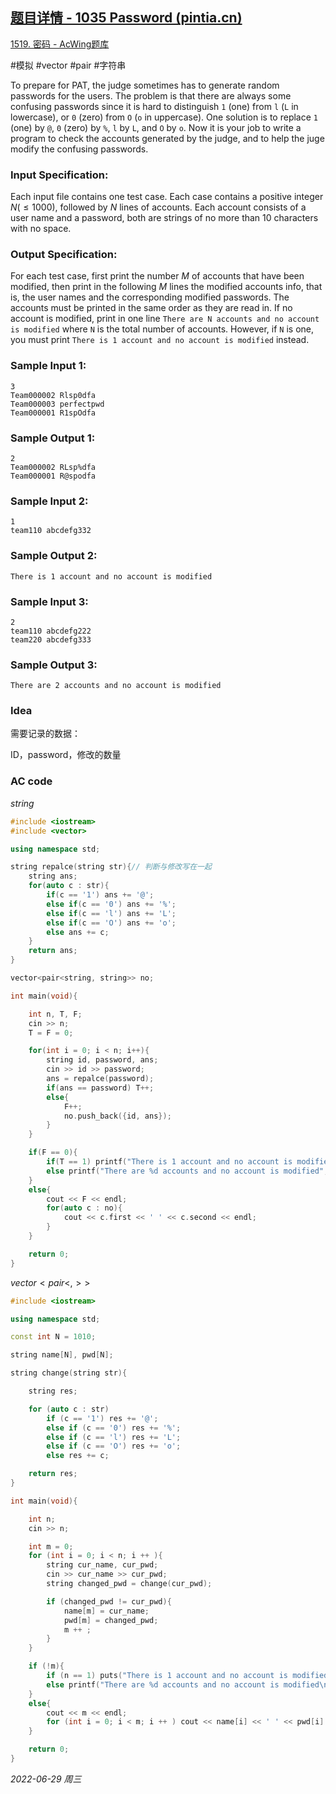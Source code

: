 ## [题目详情 - 1035 Password (pintia.cn)](https://pintia.cn/problem-sets/994805342720868352/problems/994805454989803520)

[1519. 密码 - AcWing题库](https://www.acwing.com/problem/content/1521/)

#模拟 #vector #pair #字符串 

To prepare for PAT, the judge sometimes has to generate random passwords for the users. The problem is that there are always some confusing passwords since it is hard to distinguish `1` (one) from `l` (`L` in lowercase), or `0` (zero) from `O` (`o` in uppercase). One solution is to replace `1` (one) by `@`, `0` (zero) by `%`, `l` by `L`, and `O` by `o`. Now it is your job to write a program to check the accounts generated by the judge, and to help the juge modify the confusing passwords.

### Input Specification:

Each input file contains one test case. Each case contains a positive integer $N (≤1000)$, followed by $N$ lines of accounts. Each account consists of a user name and a password, both are strings of no more than $10$ characters with no space.

### Output Specification:

For each test case, first print the number $M$ of accounts that have been modified, then print in the following $M$ lines the modified accounts info, that is, the user names and the corresponding modified passwords. The accounts must be printed in the same order as they are read in. If no account is modified, print in one line `There are N accounts and no account is modified` where `N` is the total number of accounts. However, if `N` is one, you must print `There is 1 account and no account is modified` instead.

### Sample Input 1:

```in
3
Team000002 Rlsp0dfa
Team000003 perfectpwd
Team000001 R1spOdfa
```

### Sample Output 1:

```out
2
Team000002 RLsp%dfa
Team000001 R@spodfa
```

### Sample Input 2:

```in
1
team110 abcdefg332
```

### Sample Output 2:

```out
There is 1 account and no account is modified
```

### Sample Input 3:

```in
2
team110 abcdefg222
team220 abcdefg333
```

### Sample Output 3:

```out
There are 2 accounts and no account is modified
```

### Idea

需要记录的数据：

ID，password，修改的数量

### AC code

$string$

```cpp
#include <iostream>
#include <vector>

using namespace std;

string repalce(string str){// 判断与修改写在一起
    string ans;
    for(auto c : str){
        if(c == '1') ans += '@';
        else if(c == '0') ans += '%';
        else if(c == 'l') ans += 'L';
        else if(c == 'O') ans += 'o';
        else ans += c;
    }
    return ans;
}

vector<pair<string, string>> no;

int main(void){

    int n, T, F;
    cin >> n;
    T = F = 0;

    for(int i = 0; i < n; i++){
        string id, password, ans;
        cin >> id >> password;
        ans = repalce(password);
        if(ans == password) T++;
        else{
            F++;
            no.push_back({id, ans});
        }
    }

    if(F == 0){
        if(T == 1) printf("There is 1 account and no account is modified");
        else printf("There are %d accounts and no account is modified", n);
    }
    else{
        cout << F << endl;
        for(auto c : no){
            cout << c.first << ' ' << c.second << endl;
        }
    }

    return 0;
}
```

$vector<pair< , >>$

```cpp
#include <iostream>

using namespace std;

const int N = 1010;

string name[N], pwd[N];

string change(string str){

    string res;

    for (auto c : str)
        if (c == '1') res += '@';
        else if (c == '0') res += '%';
        else if (c == 'l') res += 'L';
        else if (c == 'O') res += 'o';
        else res += c;

    return res;
}

int main(void){

    int n;
    cin >> n;

    int m = 0;
    for (int i = 0; i < n; i ++ ){
        string cur_name, cur_pwd;
        cin >> cur_name >> cur_pwd;
        string changed_pwd = change(cur_pwd);

        if (changed_pwd != cur_pwd){
            name[m] = cur_name;
            pwd[m] = changed_pwd;
            m ++ ;
        }
    }

    if (!m){
        if (n == 1) puts("There is 1 account and no account is modified");
        else printf("There are %d accounts and no account is modified\n", n);
    }
    else{
        cout << m << endl;
        for (int i = 0; i < m; i ++ ) cout << name[i] << ' ' << pwd[i] << endl;
    }

    return 0;
}
```


*2022-06-29 周三*